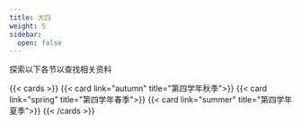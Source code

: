 ```yaml
---
title: 大四
weight: 5
sidebar:
  open: false
---
```


探索以下各节以查找相关资料

<!--more-->

{{< cards >}}
  {{< card link="autumn" title="第四学年秋季">}}
  {{< card link="spring" title="第四学年春季">}}
  {{< card link="summer" title="第四学年夏季">}}
{{< /cards >}}
